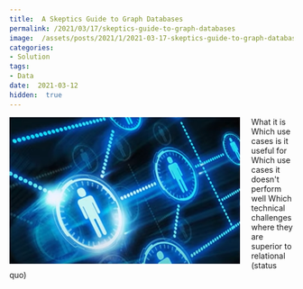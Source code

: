 ```yaml
---
title:  A Skeptics Guide to Graph Databases
permalink: /2021/03/17/skeptics-guide-to-graph-databases
image:  /assets/posts/2021/1/2021-03-17-skeptics-guide-to-graph-databases/graph.png
categories:
- Solution
tags:
- Data
date:  2021-03-12
hidden:  true
---
```

<img style="float:left;padding-right:20px;" title="From pexels.com" src="/assets/posts/2021/1/2021-03-17-skeptics-guide-to-graph-databases/graph.png" />

What it is
Which use cases is it useful for
Which use cases it doesn't perform well
Which technical challenges where they are superior to relational (status quo)

